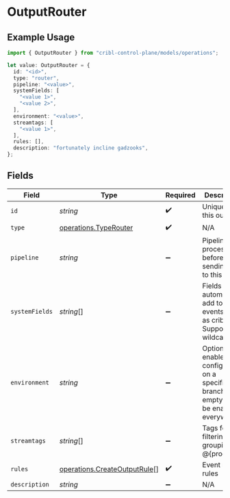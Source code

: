 # OutputRouter

## Example Usage

```typescript
import { OutputRouter } from "cribl-control-plane/models/operations";

let value: OutputRouter = {
  id: "<id>",
  type: "router",
  pipeline: "<value>",
  systemFields: [
    "<value 1>",
    "<value 2>",
  ],
  environment: "<value>",
  streamtags: [
    "<value 1>",
  ],
  rules: [],
  description: "fortunately incline gadzooks",
};
```

## Fields

| Field                                                                                                | Type                                                                                                 | Required                                                                                             | Description                                                                                          |
| ---------------------------------------------------------------------------------------------------- | ---------------------------------------------------------------------------------------------------- | ---------------------------------------------------------------------------------------------------- | ---------------------------------------------------------------------------------------------------- |
| `id`                                                                                                 | *string*                                                                                             | :heavy_check_mark:                                                                                   | Unique ID for this output                                                                            |
| `type`                                                                                               | [operations.TypeRouter](../../models/operations/typerouter.md)                                       | :heavy_check_mark:                                                                                   | N/A                                                                                                  |
| `pipeline`                                                                                           | *string*                                                                                             | :heavy_minus_sign:                                                                                   | Pipeline to process data before sending out to this output                                           |
| `systemFields`                                                                                       | *string*[]                                                                                           | :heavy_minus_sign:                                                                                   | Fields to automatically add to events, such as cribl_pipe. Supports wildcards.                       |
| `environment`                                                                                        | *string*                                                                                             | :heavy_minus_sign:                                                                                   | Optionally, enable this config only on a specified Git branch. If empty, will be enabled everywhere. |
| `streamtags`                                                                                         | *string*[]                                                                                           | :heavy_minus_sign:                                                                                   | Tags for filtering and grouping in @{product}                                                        |
| `rules`                                                                                              | [operations.CreateOutputRule](../../models/operations/createoutputrule.md)[]                         | :heavy_check_mark:                                                                                   | Event routing rules                                                                                  |
| `description`                                                                                        | *string*                                                                                             | :heavy_minus_sign:                                                                                   | N/A                                                                                                  |